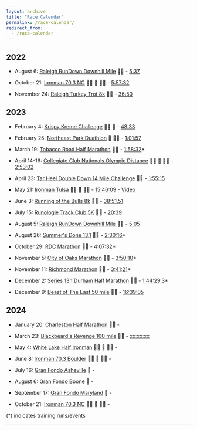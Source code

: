 ```yaml
---
layout: archive
title: "Race Calendar"
permalink: /race-calendar/
redirect_from:
  - /race-calendar
---
```

## 2022

- August 6: [Raleigh RunDown Downhill Mile](https://runsignup.com/Race/Results/116189#resultSetId-266098;perpage:5000) :running_man: - [5:37](https://runsignup.com/Race/Results/116189#resultSetId-331659;perpage:100)

- October 21: [Ironman 70.3 NC](https://www.ironman.com/im703-north-carolina?_ga=2.262261516.1463858545.1659123373-1026453001.1656093606) :swimming_man: :bicyclist: :running_man: - [5:57:32](https://www.ironman.com/im703-north-carolina-results)

- November 24: [Raleigh Turkey Trot 8k](https://ridgewoodturkeytrot.itsyourrace.com/event.aspx?id=4847) 🏃‍♂️ - [36:50](https://ridgewoodturkeytrot.itsyourrace.com/Results.aspx?id=4847&y=&eid=&srch=Rashaad%20&g=&amin=&amax=)

## 2023

- February 4: [Krispy Kreme Challenge](https://krispykremechallenge.com) 🏃‍♂️ :doughnut: - [48:33](https://www.itsyourrace.com/results.aspx?id=89&y=&eid=&srch=rashaad&g=&amin=&amax=)

- February 25: [Northeast Park Duathlon](https://runsignup.com/Race/NC/Gibsonville/NEParkDuathlon) :bicyclist: :running_man: - [1:01:57](https://www.trisignup.com/Race/Results/26521/IndividualResult/GfbP?resultSetId=367212#U51753724)

- March 19: [Tobacco Road Half Marathon](https://tobaccoroadmarathon.com/details) 🏃‍♂️ - [1:58:32](https://www.racetecresults.com/myresults.aspx?CId=16247&RId=10060&EId=2&AId=44920)*

<!--- Gran Fondo Florida:  March 19, 2023-->

<!--- Tour of Georgia Grand Fondo:  April 16, 2023-->

- April 14-16: [Collegiate Club Nationals Olympic Distance](https://www.usatrichamps.com) :swimming_man: :bicyclist: :running_man: - [2:53:02](https://track.rtrt.me/e/USAT-COLLEGIATE-CLUB-NATIONALS-23#/tracker/RXBK3GY5)

- April 23: [Tar Heel Double Down 14 Mile Challenge](https://capstoneraces.com/tar-heel-10-miler/results-and-photos/) :running_man: - [1:55:15](https://results.raceroster.com/v2/en-US/results/td3zrdxc4ewcgxf3/detail/gt4zp5u5e26rf5d4)

- May 21: [Ironman Tulsa](https://www.ironman.com/im703-tulsa) :swimming_man: :bicyclist: :running_man: - [15:46:09](https://feathersprod.blob.core.windows.net/api-public/A0C726B6-F648-41E0-91D2-58E4D3FA9F46.pdf) - [Video](https://www.youtube.com/watch?v=ktQtcAhxv3E)

- June 3: [Running of the Bulls 8k](https://runsignup.com/Race/NC/Durham/RunningoftheBulls8K) :running_man: - [38:51.51](https://runsignup.com/Race/Results/124617/IndividualResult/bBTS?resultSetId=383819#U51753724)

- July 15: [Runologie Track Club 5K](https://event.racereach.com/runologie-track-club-5k/details#whenandwheresec) :running_man: - [20:39](https://www.racetecresults.com/myresults.aspx?CId=16247&RId=10070&EId=1&AId=51836)

- August 5: [Raleigh RunDown Downhill Mile](https://raleighrundown.com) 🏃‍♂️ - [5:05](https://runsignup.com/Race/Results/116189/IndividualResult/qNfY?resultSetId=394779#U77493007)

- August 26: [Summer's Done 13.1](https://runsignup.com/Race/NC/Cary/SummersDone131) :running_man: - [2:30:16](https://runsignup.com/Race/Results/145696#resultSetId-391781;perpage:100)*

- October 29: [RDC Marathon]() 🏃‍♂️ - [4:07:32](https://www.marathonguide.com/results/browse.cfm?MIDD=9241231029&Gen=B&Begin=46&End=145&Max=119)*

- November 5: [City of Oaks Marathon](https://cityofoaksmarathon.com) :running_man: - [3:50:10](https://www.marathonguide.com/results/browse.cfm?MIDD=2740231105&Gen=B&Begin=159&End=258&Max=669)*

- November 11: [Richmond Marathon](https://www.richmondmarathon.org/races/marathon/) 🏃‍♂️ - [3:41:21](https://www.marathonguide.com/results/browse.cfm?MIDD=477231111&Gen=B&Begin=981&End=1080&Max=4083)*

- December 2: [Series 13.1 Durham Half Marathon](https://capstoneraces.com/race131/durham/details/) 🏃‍♂️ - [1:44:29.3](https://results.raceroster.com/v2/en-US/results/reuwxtqm7g3cgbhh/detail/qeahs53xtwky75fa)*
  
- December 9: [Beast of The East 50 mile](https://ultrasignup.com/results_event.aspx?did=100507) 🏃‍♂️ - [16:39:05](https://ultrasignup.com/results_participant.aspx?fname=Rashaad&lname=Ratliff-Brown&age=29)

## 2024

- January 20: [Charleston Half Marathon](#) :running_man: -
  
<!-- March 9: [Mountain To Sea 100 mile](https://mountainstosea100.com) :running_man: -->

- March 23: [Blackbeard's Revenge 100 mile](https://runsignup.com/Race/NC/Corolla/BlackbeardsRevenge100) 🏃‍♂️ - [xx:xx:xx](#)

- May 4: [White Lake Half Ironman](https://www.whitelakehalf.com) :swimming_man: :bicyclist: :running_man: -

- June 8: [Ironman 70.3 Boulder](#) :swimming_man: :bicyclist: :running_man: -

- July 16: [Gran Fondo Asheville](#) 🚴 - 

- August 6: [Gran Fondo Boone](#) 🚴 -

- September 17: [Gran Fondo Maryland](#) 🚴 -

- October 21: [Ironman 70.3 NC](#) :swimming_man: :bicyclist: :running_man: -

(*) indicates training runs/events 
<!-- One 70.3, one 13.1, one 140.6, and one 26.2 every year -->
---

<!--
<div id="image-table">
    <table>
	    <tr>
    	    <td style="padding:10px">
        	    <img src="Images/left.JPG" height="300" width="300"/>
      	    </td>
            <td style="padding:10px">
            	<img src="Images/middle.JPG" height="300" width="300"/>
            </td>
            <td style="padding:10px">
            	<img src="Images/right.JPG" height="300" width="300"/>
            </td>
        </tr>
    </table>
</div>
-->

